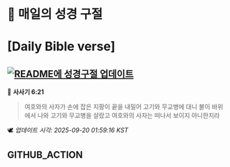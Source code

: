 # 🙏 매일의 성경 구절
# [Daily Bible verse]
## [![README에 성경구절 업데이트](https://github.com/DONGSUKA/first_test/actions/workflows/update-readme-bible.yml/badge.svg)](https://github.com/DONGSUKA/first_test/actions/workflows/update-readme-bible.yml)
<!-- START_BIBLE_VERSE -->
📖 **사사기 6:21**
> 여호와의 사자가 손에 잡은 지팡이 끝을 내밀어 고기와 무교병에 대니 불이 바위에서 나와 고기와 무교병을 살랐고 여호와의 사자는 떠나서 보이지 아니한지라

🕊️ _업데이트 시각: 2025-09-20 01:59:16 KST_
  <!-- END_BIBLE_VERSE -->
## GITHUB_ACTION
